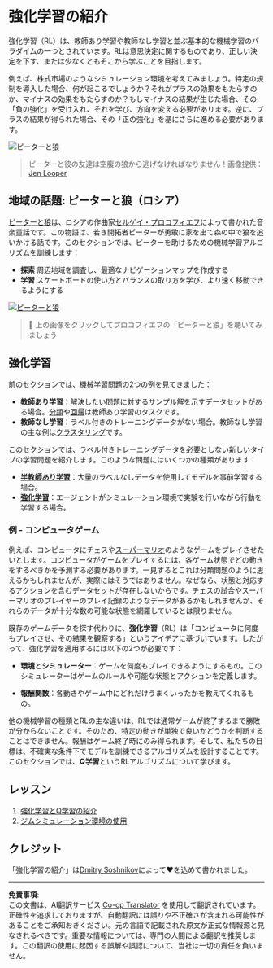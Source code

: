 <!--
CO_OP_TRANSLATOR_METADATA:
{
  "original_hash": "20ca019012b1725de956681d036d8b18",
  "translation_date": "2025-09-04T00:13:47+00:00",
  "source_file": "8-Reinforcement/README.md",
  "language_code": "ja"
}
-->
# 強化学習の紹介

強化学習（RL）は、教師あり学習や教師なし学習と並ぶ基本的な機械学習のパラダイムの一つとされています。RLは意思決定に関するものであり、正しい決定を下す、または少なくともそこから学ぶことを目指します。

例えば、株式市場のようなシミュレーション環境を考えてみましょう。特定の規制を導入した場合、何が起こるでしょうか？それがプラスの効果をもたらすのか、マイナスの効果をもたらすのか？もしマイナスの結果が生じた場合、その「負の強化」を受け入れ、それを学び、方向を変える必要があります。逆に、プラスの結果が得られた場合、その「正の強化」を基にさらに進める必要があります。

![ピーターと狼](../../../translated_images/peter.779730f9ba3a8a8d9290600dcf55f2e491c0640c785af7ac0d64f583c49b8864.ja.png)

> ピーターと彼の友達は空腹の狼から逃げなければなりません！画像提供：[Jen Looper](https://twitter.com/jenlooper)

## 地域の話題: ピーターと狼（ロシア）

[ピーターと狼](https://en.wikipedia.org/wiki/Peter_and_the_Wolf)は、ロシアの作曲家[セルゲイ・プロコフィエフ](https://en.wikipedia.org/wiki/Sergei_Prokofiev)によって書かれた音楽童話です。この物語は、若き開拓者ピーターが勇敢に家を出て森の中で狼を追いかける話です。このセクションでは、ピーターを助けるための機械学習アルゴリズムを訓練します：

- **探索** 周辺地域を調査し、最適なナビゲーションマップを作成する
- **学習** スケートボードの使い方とバランスの取り方を学び、より速く移動できるようにする

[![ピーターと狼](https://img.youtube.com/vi/Fmi5zHg4QSM/0.jpg)](https://www.youtube.com/watch?v=Fmi5zHg4QSM)

> 🎥 上の画像をクリックしてプロコフィエフの「ピーターと狼」を聴いてみましょう

## 強化学習

前のセクションでは、機械学習問題の2つの例を見てきました：

- **教師あり学習**：解決したい問題に対するサンプル解を示すデータセットがある場合。[分類](../4-Classification/README.md)や[回帰](../2-Regression/README.md)は教師あり学習のタスクです。
- **教師なし学習**：ラベル付きのトレーニングデータがない場合。教師なし学習の主な例は[クラスタリング](../5-Clustering/README.md)です。

このセクションでは、ラベル付きトレーニングデータを必要としない新しいタイプの学習問題を紹介します。このような問題にはいくつかの種類があります：

- **[半教師あり学習](https://wikipedia.org/wiki/Semi-supervised_learning)**：大量のラベルなしデータを使用してモデルを事前学習する場合。
- **[強化学習](https://wikipedia.org/wiki/Reinforcement_learning)**：エージェントがシミュレーション環境で実験を行いながら行動を学習する場合。

### 例 - コンピュータゲーム

例えば、コンピュータにチェスや[スーパーマリオ](https://wikipedia.org/wiki/Super_Mario)のようなゲームをプレイさせたいとします。コンピュータがゲームをプレイするには、各ゲーム状態でどの動きをするべきかを予測する必要があります。一見するとこれは分類問題のように思えるかもしれませんが、実際にはそうではありません。なぜなら、状態と対応するアクションを含むデータセットが存在しないからです。チェスの試合やスーパーマリオのプレイヤーのプレイ記録のようなデータがあるかもしれませんが、それらのデータが十分な数の可能な状態を網羅しているとは限りません。

既存のゲームデータを探す代わりに、**強化学習**（RL）は「コンピュータに何度もプレイさせ、その結果を観察する」というアイデアに基づいています。したがって、強化学習を適用するには以下の2つが必要です：

- **環境**と**シミュレーター**：ゲームを何度もプレイできるようにするもの。このシミュレーターはゲームのルールや可能な状態とアクションを定義します。

- **報酬関数**：各動きやゲーム中にどれだけうまくいったかを教えてくれるもの。

他の機械学習の種類とRLの主な違いは、RLでは通常ゲームが終了するまで勝敗が分からないことです。そのため、特定の動きが単独で良いかどうかを判断することはできません。報酬はゲーム終了時にのみ得られます。そして、私たちの目標は、不確実な条件下でモデルを訓練できるアルゴリズムを設計することです。このセクションでは、**Q学習**というRLアルゴリズムについて学びます。

## レッスン

1. [強化学習とQ学習の紹介](1-QLearning/README.md)
2. [ジムシミュレーション環境の使用](2-Gym/README.md)

## クレジット

「強化学習の紹介」は[Dmitry Soshnikov](http://soshnikov.com)によって♥️を込めて書かれました。

---

**免責事項**:  
この文書は、AI翻訳サービス [Co-op Translator](https://github.com/Azure/co-op-translator) を使用して翻訳されています。正確性を追求しておりますが、自動翻訳には誤りや不正確さが含まれる可能性があることをご承知おきください。元の言語で記載された原文が正式な情報源と見なされるべきです。重要な情報については、専門の人間による翻訳を推奨します。この翻訳の使用に起因する誤解や誤認について、当社は一切の責任を負いません。